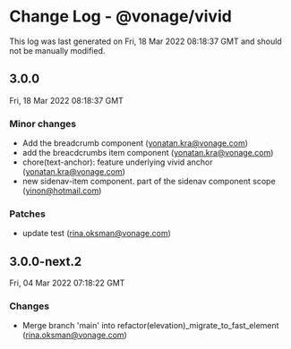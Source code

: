 # Change Log - @vonage/vivid

This log was last generated on Fri, 18 Mar 2022 08:18:37 GMT and should not be manually modified.

<!-- Start content -->

## 3.0.0

Fri, 18 Mar 2022 08:18:37 GMT

### Minor changes

- Add the breadcrumb component (yonatan.kra@vonage.com)
- add the breacdcrumbs item component (yonatan.kra@vonage.com)
- chore(text-anchor): feature underlying vivid anchor (yonatan.kra@vonage.com)
- new sidenav-item component. part of the sidenav component scope (yinon@hotmail.com)

### Patches

- update test (rina.oksman@vonage.com)

## 3.0.0-next.2

Fri, 04 Mar 2022 07:18:22 GMT

### Changes

- Merge branch 'main' into refactor(elevation)_migrate_to_fast_element (rina.oksman@vonage.com)
